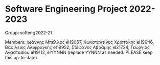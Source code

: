 # Software Engineering Project 2022-2023

Group: softeng2022-21

Members: Ιωάννης Μπέλλος el19067, Κωνσταντίνος Χριστάκης el19646, Βασίλειος Αλιφραγκής el19952, Στέφανος Αβράμης el21724, Γεώργιος Αναστασίου el19112, elYYNNN (replace YYNNN as needed. PLEASE keep this up-to-date)
